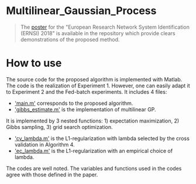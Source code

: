 # Multilinear_Gaussian_Process


> The [poster](https://github.com/minglwang/Multilinear_Gaussian_Process/blob/master/poster.pdf) for the "European Research Network System Identification (ERNSI) 2018" is available in the repository which provide clears demonstrations of the proposed method.
<!-- 
# Table of Content
- [Description](#description)
- [Multilinear Gaussian Process](multi-linear-gp)
- [L1 Regularization](#l1-regularization)
- [How to use](#how-to-use)-->

<!--# Description-->

<!--# Kinetic model-->

<!--# Multilinear Gaussian Process-->

# How to use

The source code for the proposed algorithm is implemented with Matlab. The code is the realization of Experiment 1. However, one can easily adapt it to Experiment 2 and the Fed-batch experiments. It includes 4 files: 
  - ['main.m'](#) corresponds to the proposed algorithm.
  - ['gibbs_estimate.m'](#) is the implementation of multilinear GP. 

It is implemented by 3 nested functions: 1) expectation maximization,  2) Gibbs sampling, 3) grid search optimization.
  - ['cv_lambda.m'](#) is the L1-regularization with lambda selected by the cross validation in Algorithm 4.
  - ['ec_lambda.m'](#) is the L1-regularization with an empirical choice of lambda.

The codes are well noted. The variables and functions used in the codes agree with those defined in the paper. 

